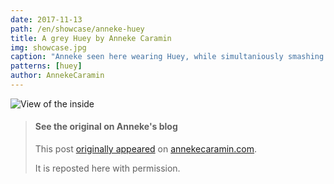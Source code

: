 ```yaml
---
date: 2017-11-13
path: /en/showcase/anneke-huey
title: A grey Huey by Anneke Caramin
img: showcase.jpg
caption: "Anneke seen here wearing Huey, while simultaniously smashing the patriarchy by refusing to smile."
patterns: [huey]
author: AnnekeCaramin
---
```

![View of the inside](/img/showcase/anneke-huey/facing.jpg)

> #### See the original on Anneke's blog
> This post [originally appeared](http://www.annekecaramin.com/2017/11/pleasure-dot-loathing-dot-huey-dot.html) 
> on [annekecaramin.com](http://www.annekecaramin.com/).
>
> It is reposted here with permission.
